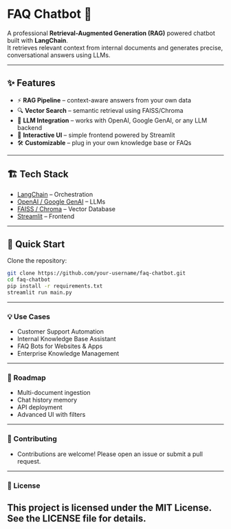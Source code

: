 #  FAQ Chatbot 🌱

A professional **Retrieval-Augmented Generation (RAG)** powered chatbot built with **LangChain**.  
It retrieves relevant context from internal documents and generates precise, conversational answers using LLMs.  

---

## ✨ Features
- ⚡ **RAG Pipeline** – context-aware answers from your own data  
- 🔍 **Vector Search** – semantic retrieval using FAISS/Chroma  
- 🤖 **LLM Integration** – works with OpenAI, Google GenAI, or any LLM backend  
- 🎨 **Interactive UI** – simple frontend powered by Streamlit  
- 🛠️ **Customizable** – plug in your own knowledge base or FAQs  

---

## 🏗️ Tech Stack
- [LangChain](https://www.langchain.com/) – Orchestration  
- [OpenAI / Google GenAI](https://platform.openai.com/) – LLMs  
- [FAISS / Chroma](https://www.trychroma.com/) – Vector Database  
- [Streamlit](https://streamlit.io/) – Frontend  

---

## 🚀 Quick Start
Clone the repository:
```bash
git clone https://github.com/your-username/faq-chatbot.git
cd faq-chatbot
pip install -r requirements.txt
streamlit run main.py
```
---

### 💡 Use Cases

- Customer Support Automation
- Internal Knowledge Base Assistant
- FAQ Bots for Websites & Apps
- Enterprise Knowledge Management

---

### 📌 Roadmap

 - Multi-document ingestion
 - Chat history memory
 - API deployment
 - Advanced UI with filters

---
### 🤝 Contributing
- Contributions are welcome! Please open an issue or submit a pull request.
  
---
### 📜 License

This project is licensed under the MIT License.
See the LICENSE
 file for details.
 ---
